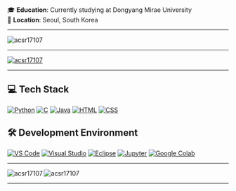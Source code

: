 🎓 **Education**: Currently studying at Dongyang Mirae University  
📍 **Location**: Seoul, South Korea

---

<p align="left"> <img src="https://komarev.com/ghpvc/?username=acsr17107&label=Profile%20views&color=0e75b6&style=flat" alt="acsr17107" /> </p>

---

<p align="left"> <a href="https://github.com/ryo-ma/github-profile-trophy"><img src="https://github-profile-trophy.vercel.app/?username=acsr17107&column=4&margin-w=15&margin-h=15" alt="acsr17107" /></a> </p>

---

## 💻 Tech Stack

[![Python](https://img.shields.io/badge/Python-3776AB?style=flat&logo=python&logoColor=white)](https://www.python.org/) 
[![C](https://img.shields.io/badge/C-A8B400?style=flat&logo=c&logoColor=white)](https://en.wikipedia.org/wiki/C_(programming_language)) 
[![Java](https://img.shields.io/badge/Java-007396?style=flat&logo=java&logoColor=white)](https://www.java.com/) 
[![HTML](https://img.shields.io/badge/HTML-E34F26?style=flat&logo=html5&logoColor=white)](https://developer.mozilla.org/en-US/docs/Web/HTML) 
[![CSS](https://img.shields.io/badge/CSS-1572B6?style=flat&logo=css3&logoColor=white)](https://developer.mozilla.org/en-US/docs/Web/CSS)




## 🛠️ Development Environment

[![VS Code](https://img.shields.io/badge/VS%20Code-007ACC?style=flat&logo=visual-studio-code&logoColor=white)](https://code.visualstudio.com/) 
[![Visual Studio](https://img.shields.io/badge/Visual%20Studio-5C2D91?style=flat&logo=visual-studio&logoColor=white)](https://visualstudio.microsoft.com/) 
[![Eclipse](https://img.shields.io/badge/Eclipse-2C2255?style=flat&logo=eclipse&logoColor=white)](https://www.eclipse.org/) 
[![Jupyter](https://img.shields.io/badge/Jupyter-F37626?style=flat&logo=jupyter&logoColor=white)](https://jupyter.org/) 
[![Google Colab](https://img.shields.io/badge/Google%20Colab-F9AB00?style=flat&logo=googlecolab&logoColor=white)](https://colab.research.google.com/)

---

<p><img align="left" src="https://github-readme-stats.vercel.app/api/top-langs?username=acsr17107&show_icons=true&locale=en&layout=compact" alt="acsr17107" /></p>

<p><img align="center" src="https://github-readme-streak-stats.herokuapp.com/?user=acsr17107&" alt="acsr17107" /></p>

---
